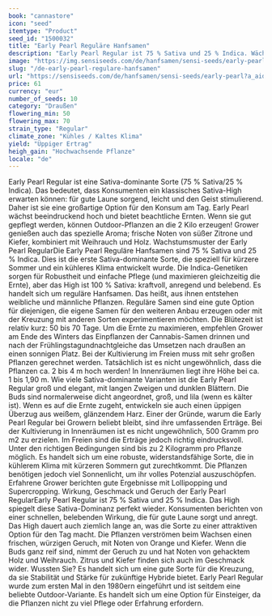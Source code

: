 ```yaml
---
book: "cannastore"
icon: "seed"
itemtype: "Product"
seed_id: "1500032"
title: "Early Pearl Reguläre Hanfsamen"
description: "Early Pearl Regular ist 75 % Sativa und 25 % Indica. Wächst gut in kühlem Klima; Ertrag: bis zu 2 Kilo pro Pflanze. Geruch: Kiefer und Orange."
image: "https://img.sensiseeds.com/de/hanfsamen/sensi-seeds/early-pearl-image.png"
slug: "/de-early-pearl-regulare-hanfsamen"
url: "https://sensiseeds.com/de/hanfsamen/sensi-seeds/early-pearl?a_aid=cannastore"
price: 61
currency: "eur"
number_of_seeds: 10
category: "Draußen"
flowering_min: 50
flowering_max: 70
strain_type: "Regular"
climate_zone: "Kühles / Kaltes Klima"
yield: "Üppiger Ertrag"
heigh_gain: "Hochwachsende Pflanze"
locale: "de"
---
```

Early Pearl Regular ist eine Sativa-dominante Sorte (75 % Sativa/25 % Indica). Das bedeutet, dass Konsumenten ein klassisches Sativa-High erwarten können: für gute Laune sorgend, leicht und den Geist stimulierend. Daher ist sie eine großartige Option für den Konsum am Tag. Early Pearl wächst beeindruckend hoch und bietet beachtliche Ernten. Wenn sie gut gepflegt werden, können Outdoor-Pflanzen an die 2 Kilo erzeugen! Grower genießen auch das spezielle Aroma; frische Noten von süßer Zitrone und Kiefer, kombiniert mit Weihrauch und Holz. Wachstumsmuster der Early Pearl RegularDie Early Pearl Reguläre Hanfsamen sind 75 % Sativa und 25 % Indica. Dies ist die erste Sativa-dominante Sorte, die speziell für kürzere Sommer und ein kühleres Klima entwickelt wurde. Die Indica-Genetiken sorgen für Robustheit und einfache Pflege (und maximieren gleichzeitig die Ernte), aber das High ist 100 % Sativa: kraftvoll, anregend und belebend. Es handelt sich um reguläre Hanfsamen. Das heißt, aus ihnen entstehen weibliche und männliche Pflanzen. Reguläre Samen sind eine gute Option für diejenigen, die eigene Samen für den weiteren Anbau erzeugen oder mit der Kreuzung mit anderen Sorten experimentieren möchten. Die Blütezeit ist relativ kurz: 50 bis 70 Tage. Um die Ernte zu maximieren, empfehlen Grower am Ende des Winters das Einpflanzen der Cannabis-Samen drinnen und nach der Frühlingstagundnachtgleiche das Umsetzen nach draußen an einen sonnigen Platz. Bei der Kultivierung im Freien muss mit sehr großen Pflanzen gerechnet werden. Tatsächlich ist es nicht ungewöhnlich, dass die Pflanzen ca. 2 bis 4 m hoch werden! In Innenräumen liegt ihre Höhe bei ca. 1 bis 1,90 m. Wie viele Sativa-dominante Varianten ist die Early Pearl Regular groß und elegant, mit langen Zweigen und dunklen Blättern. Die Buds sind normalerweise dicht angeordnet, groß, und lila (wenn es kälter ist). Wenn es auf die Ernte zugeht, entwickeln sie auch einen üppigen Überzug aus weißem, glänzendem Harz. Einer der Gründe, warum die Early Pearl Regular bei Growern beliebt bleibt, sind ihre umfassenden Erträge. Bei der Kultivierung in Innenräumen ist es nicht ungewöhnlich, 500 Gramm pro m2 zu erzielen. Im Freien sind die Erträge jedoch richtig eindrucksvoll. Unter den richtigen Bedingungen sind bis zu 2 Kilogramm pro Pflanze möglich. Es handelt sich um eine robuste, widerstandsfähige Sorte, die in kühlerem Klima mit kürzeren Sommern gut zurechtkommt. Die Pflanzen benötigen jedoch viel Sonnenlicht, um ihr volles Potenzial auszuschöpfen. Erfahrene Grower berichten gute Ergebnisse mit Lollipopping und Supercropping. Wirkung, Geschmack und Geruch der Early Pearl RegularEarly Pearl Regular ist 75 % Sativa und 25 % Indica. Das High spiegelt diese Sativa-Dominanz perfekt wieder. Konsumenten berichten von einer schnellen, belebenden Wirkung, die für gute Laune sorgt und anregt. Das High dauert auch ziemlich lange an, was die Sorte zu einer attraktiven Option für den Tag macht. Die Pflanzen verströmen beim Wachsen einen frischen, würzigen Geruch, mit Noten von Orange und Kiefer. Wenn die Buds ganz reif sind, nimmt der Geruch zu und hat Noten von gehacktem Holz und Weihrauch. Zitrus und Kiefer finden sich auch im Geschmack wider. Wussten Sie? Es handelt sich um eine gute Sorte für die Kreuzung, da sie Stabilität und Stärke für zukünftige Hybride bietet. Early Pearl Regular wurde zum ersten Mal in den 1980ern eingeführt und ist seitdem eine beliebte Outdoor-Variante. Es handelt sich um eine Option für Einsteiger, da die Pflanzen nicht zu viel Pflege oder Erfahrung erfordern.
